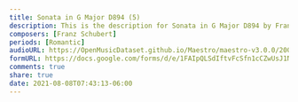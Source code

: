 ```yaml
---
title: Sonata in G Major D894 (5)
description: This is the description for Sonata in G Major D894 by Franz Schubert
composers: [Franz Schubert]
periods: [Romantic]
audioURL: https://OpenMusicDataset.github.io/Maestro/maestro-v3.0.0/2004/MIDI-Unprocessed_XP_20_R2_2004_01_ORIG_MID--AUDIO_20_R1_2004_03_Track03_wav.midi
formURL: https://docs.google.com/forms/d/e/1FAIpQLSdIftvFcSfn1cCZwUsJ1NwR6T_iN30gv5AOO9AqddPy5cEGTA/viewform
comments: true
share: true
date: 2021-08-08T07:43:13-06:00
---
```

